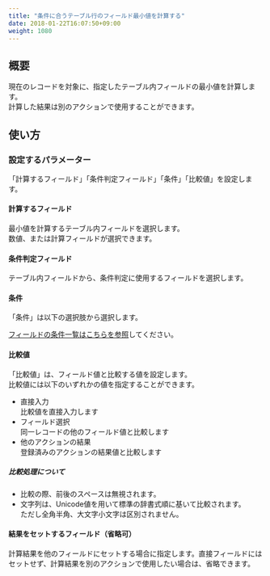 ```yaml
---
title: "条件に合うテーブル行のフィールド最小値を計算する"
date: 2018-01-22T16:07:50+09:00
weight: 1080
---
```


## 概要

現在のレコードを対象に、指定したテーブル内フィールドの最小値を計算します。  
計算した結果は別のアクションで使用することができます。

## 使い方

### 設定するパラメーター

「計算するフィールド」「条件判定フィールド」「条件」「比較値」を設定します。

#### 計算するフィールド

最小値を計算するテーブル内フィールドを選択します。  
数値、または計算フィールドが選択できます。

#### 条件判定フィールド

テーブル内フィールドから、条件判定に使用するフィールドを選択します。  

#### 条件

「条件」は以下の選択肢から選択します。

<a href="https://support.gusuku.io/ja-JP/support/solutions/articles/36000045806" target="_blank">フィールドの条件一覧はこちらを参照</a>してください。


#### 比較値
「比較値」は、フィールド値と比較する値を設定します。  
比較値には以下のいずれかの値を指定することができます。

- 直接入力  
比較値を直接入力します
- フィールド選択  
同一レコードの他のフィールド値と比較します
- 他のアクションの結果  
登録済みのアクションの結果値と比較します

##### 比較処理について
 - 比較の際、前後のスペースは無視されます。
 - 文字列は、Unicode値を用いて標準の辞書式順に基いて比較されます。  
 ただし全角半角、大文字小文字は区別されません。

#### 結果をセットするフィールド（省略可）

計算結果を他のフィールドにセットする場合に指定します。直接フィールドにはセットせず、計算結果を別のアクションで使用したい場合は、省略できます。

